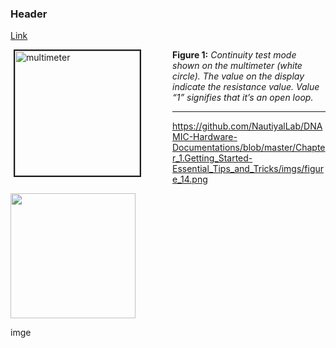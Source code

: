 ### Header


[Link]()

<div style="float: left; margin-right: 50px;">
    <img title="multimeter" style="float: left; margin-left: 5px; border:solid 2px" src="https://icatcare.org/app/uploads/2018/07/Thinking-of-getting-a-cat.png" align=center width=200/>
</div>

**Figure 1:** *Continuity test mode shown on the multimeter (white circle). The value on the display indicate the resistance value. Value “1” signifies that it’s an open loop.*

___



https://github.com/NautiyalLab/DNAMIC-Hardware-Documentations/blob/master/Chapter_1.Getting_Started-Essential_Tips_and_Tricks/imgs/figure_14.png

<img src="https://github.com/NautiyalLab/DNAMIC-Hardware-Documentations/blob/master/Chapter_1.Getting_Started-Essential_Tips_and_Tricks/imgs/figure_14.png?raw=true" align=center width=200/>
</div>

imge
